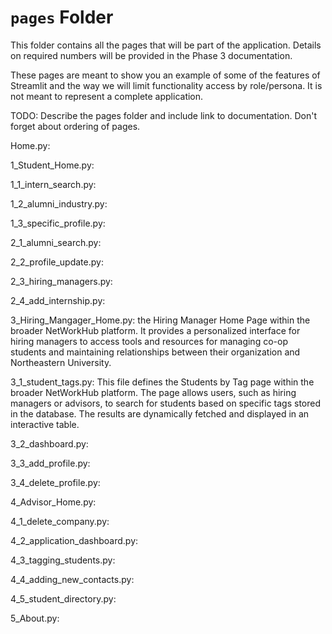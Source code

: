 # `pages` Folder

This folder contains all the pages that will be part of the application. Details on required numbers will be provided in the Phase 3 documentation.

These pages are meant to show you an example of some of the features of Streamlit and the way we will limit functionality access by role/persona. It is not meant to represent a complete application.

TODO: Describe the pages folder and include link to documentation. Don't forget about ordering of pages.


Home.py:


1_Student_Home.py: 


1_1_intern_search.py:


1_2_alumni_industry.py:


1_3_specific_profile.py: 


2_1_alumni_search.py:


2_2_profile_update.py:


2_3_hiring_managers.py:


2_4_add_internship.py:


3_Hiring_Mangager_Home.py:
    the Hiring Manager Home Page within the broader NetWorkHub platform. It provides a personalized 
    interface for hiring managers to access tools and resources for managing co-op students and maintaining 
    relationships between their organization and Northeastern University.

3_1_student_tags.py:
    This file defines the Students by Tag page within the broader NetWorkHub platform. The page allows users,
    such as hiring managers or advisors, to search for students based on specific tags stored in the database. 
    The results are dynamically fetched and displayed in an interactive table.

3_2_dashboard.py:


3_3_add_profile.py:


3_4_delete_profile.py:


4_Advisor_Home.py:


4_1_delete_company.py:


4_2_application_dashboard.py:


4_3_tagging_students.py:


4_4_adding_new_contacts.py:


4_5_student_directory.py:


5_About.py:






